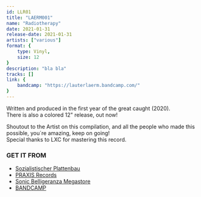 ```yaml
---
id: LLR01 
title: "LAERM001"
name: "Radiotherapy"
date: 2021-01-31
release-date: 2021-01-31
artists: ["various"]
format: {
    type: Vinyl,
    size: 12 
}
description: "bla bla"
tracks: []
link: {
    bandcamp: "https://lauterlaerm.bandcamp.com/"
}
---
```

Written and produced in the first year of the great caught (2020).  
There is also a colored 12" release, out now!

Shoutout to the Artist on this compilation, and all the people who made this possible, you´re amazing, keep on going!  
Special thanks to LXC for mastering this record.  

### GET IT FROM

- [Sozialistischer Plattenbau](https://sozialistischer-plattenbau.org/catalog/product_info.php?products_id=2408&osCsid=f4fead626e1814882c004654121b41db)
- [PRAXIS Records](<https://praxis-records.net/shop/vinyl/breakcore/9339/v/a-radiotherapy>)
- [Sonic Belligeranza Megastore](https://sonicbelligeranza.com/)
- [BANDCAMP](https://lauterlaerm.bandcamp.com/album/radiotherapy)

